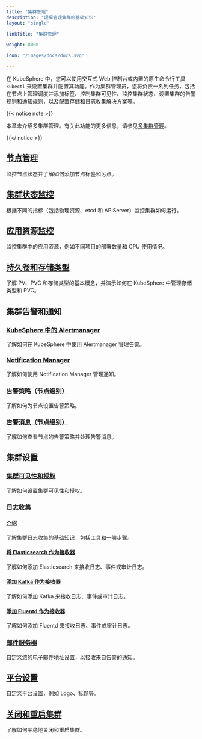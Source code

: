```yaml
---
title: "集群管理"
description: "理解管理集群的基础知识"
layout: "single"

linkTitle: "集群管理"

weight: 8000

icon: "/images/docs/docs.svg"

---
```


在 KubeSphere 中，您可以使用交互式 Web 控制台或内置的原生命令行工具 `kubectl` 来设置集群并配置其功能。作为集群管理员，您将负责一系列任务，包括在节点上管理调度并添加标签、控制集群可见性、​​监控集群状态、设置集群的告警规则和通知规则，以及配置存储和日志收集解决方案等。

{{< notice note >}}

本章未介绍多集群管理。有关此功能的更多信息，请参见[多集群管理](../multicluster-management/)。

{{</ notice >}}

## [节点管理](../cluster-administration/nodes/)

监控节点状态并了解如何添加节点标签和污点。

## [集群状态监控](../cluster-administration/cluster-status-monitoring/)

根据不同的指标（包括物理资源、etcd 和 APIServer）监控集群如何运行。

## [应用资源监控](../cluster-administration/application-resources-monitoring/)

监控集群中的应用资源，例如不同项目的部署数量和 CPU 使用情况。

## [持久卷和存储类型](../cluster-administration/persistent-volume-and-storage-class/)

了解 PV、PVC 和存储类型的基本概念，并演示如何在 KubeSphere 中管理存储类型和 PVC。

## 集群告警和通知

### [KubeSphere 中的 Alertmanager](../cluster-administration/cluster-wide-alerting-and-notification/alertmanager/)

了解如何在 KubeSphere 中使用 Alertmanager 管理告警。

### [Notification Manager](../cluster-administration/cluster-wide-alerting-and-notification/notification-manager/)

了解如何使用 Notification Manager 管理通知。

### [告警策略（节点级别）](../cluster-administration/cluster-wide-alerting-and-notification/alerting-policy/)

了解如何为节点设置告警策略。

### [告警消息（节点级别）](../cluster-administration/cluster-wide-alerting-and-notification/alerting-message/)

了解如何查看节点的告警策略并处理告警消息。

## 集群设置

### [集群可见性和授权](../cluster-administration/cluster-settings/cluster-visibility-and-authorization/)

了解如何设置集群可见性和授权。

### 日志收集

#### [介绍](../cluster-administration/cluster-settings/log-collections/introduction/)

了解集群日志收集的基础知识，包括工具和一般步骤。

#### [将 Elasticsearch 作为接收器](../cluster-administration/cluster-settings/log-collections/add-es-as-receiver/)

了解如何添加 Elasticsearch 来接收日志、事件或审计日志。

#### [添加 Kafka 作为接收器](../cluster-administration/cluster-settings/log-collections/add-kafka-as-receiver/)

了解如何添加 Kafka 来接收日志、事件或审计日志。

#### [添加 Fluentd 作为接收器](../cluster-administration/cluster-settings/log-collections/add-fluentd-as-receiver/)

了解如何添加 Fluentd 来接收日志、事件或审计日志。

### [邮件服务器](../cluster-administration/cluster-settings/mail-server/)

自定义您的电子邮件地址设置，以接收来自告警的通知。

## [平台设置](../cluster-administration/platform-settings/)

自定义平台设置，例如 Logo、标题等。

## [关闭和重启集群](../cluster-administration/shut-down-and-restart-cluster-gracefully/)

了解如何平稳地关闭和重启集群。
